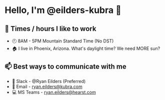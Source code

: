 # Hello, I'm @eilders-kubra 👋

## 📆 Times / hours I like to work
- 🕘 8AM - 5PM Mountain Standard Time (No DST)
- 🏠 I live in Phoenix, Arizona. What's daylight time? We need MORE sun?

## 📫 Best ways to communicate with me
- 📱 Slack - @Ryan Eilders (Preferred)
- 📧 Email - ryan.eilders@kubra.com
- 💻 MS Teams - ryan.eilders@hearst.com

<!--

- ✔️ JIRA/Confluence - @ryan.eilders

**eilders-kubra/eilders-kubra** is a ✨ _special_ ✨ repository because its `README.md` (this file) appears on your GitHub profile.

Here are some ideas to get you started:

- 🔭 I’m currently working on ...
- 🌱 I’m currently learning ...
- 👯 I’m looking to collaborate on ...
- 🤔 I’m looking for help with ...
- 💬 Ask me about ...
- 📫 How to reach me: ...
- 😄 Pronouns: ...
- ⚡ Fun fact: ...
-->
